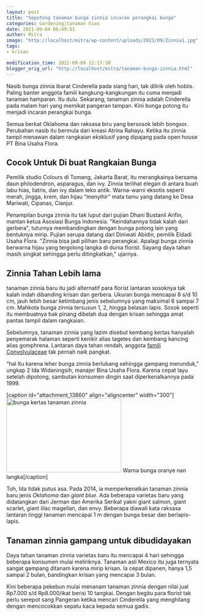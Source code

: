 ```yaml
---
layout: post
title: "Sepotong tanaman bunga zinnia incaran perangkai bunga"
categories: Gardening|tanaman hias
date: 2021-09-04 06:49:51
author: Mitra
image: "http://localhost/mitra/wp-content/uploads/2021/09/Zinnia1.jpg"
tags:
- krisan

modification_time: 2022-09-09 12:17:30
blogger_orig_url: "http://localhost/mitra/tanaman-bunga-zinnia.html"
---
```


Nasib <span class="keyword _ngcontent-uuo-101" aria-hidden="false">bunga zinnia</span> ibarat Cinderella pada siang hari, tak dilirik oleh hobiis. Paling banter anggota famili kangkung-kangkungan itu cuma menjadi tanaman hamparan. Itu dulu. Sekarang, tanaman zinnia adalah Cinderella pada malam hari yang memikat pangeran tampan. Kini bunga potong itu menjadi incaran perangkai bunga.

Semua berkat Oklahoma dan raksasa biru yang bersosok lebih bongsor. Perubahan nasib itu bermula dari kreasi Atrina Rahayu. Ketika itu zinnia tampil menawan dalam rangkaian eksklusif yang dipajang pada open house PT Bina Usaha Flora.
<h2>Cocok Untuk Di buat Rangkaian Bunga</h2>
Pemilik studio Colours di Tomang, Jakarta Barat, itu merangkainya bersama daun philodendron, asparagus, dan ivy. Zinnia terlihat elegan di antara buah labu hias, liatris, dan ivy dalam teko antik. Warna-warni eksotis seperti merah, jingga, krem, dan hijau “menyihir” mata tamu yang datang ke Desa Mariwati, Cipanas, Cianjur.

Penampilan <span class="keyword _ngcontent-uuo-101" aria-hidden="false">bunga zinnia</span> itu tak luput dari pujian Dhani Bustanil Arifin, mantan ketua Asosiasi Bunga Indonesia. "Keindahannya tidak kalah dari gerbera", tuturnya membandingkan dengan bunga potong lain yang bentuknya mirip.
Pujian serupa datang dari Diniwati Abidin, pemilik Eldadi Usaha Flora. "Zinnia bisa jadi pilihan baru perangkai. Apalagi <span class="keyword _ngcontent-uuo-101" aria-hidden="false">bunga zinnia</span> berwarna hijau yang tergolong langka di dunia florist. Sayang daya tahan masih singkat sehingga perlu ditingkatkan," ujarnya.
<h2 id="Zinnia">Zinnia Tahan Lebih lama</h2>
tanaman zinnia baru itu jadi alternatif para florist lantaran sosoknya tak kalah indah dibanding krisan dan gerbera. Ukuran bunga mencapai 8 s/d 10 cm, jauh lebih besar ketimbang jenis sebelumnya yang maksimal 6 sampai 7 cm.
Mahkota <span class="keyword _ngcontent-uuo-101" aria-hidden="false">bunga zinnia</span> tersusun 1, 2, hingga belasan lapis. Sosok seperti itu membuatnya bak pinang dibelah dua dengan krisan sehingga amat pantas tampil dalam rangkaian.

Sebelumnya, tanaman zinnia yang lazim disebut kembang kertas hanyalah penyemarak halaman seperti kenikir alias tagetes dan kembang kancing alias gomphrena. Lantaran daya tahan rendah, anggota <a href="https://www.itis.gov/servlet/SingleRpt/SingleRpt?search_topic=TSN&amp;search_value=30648" target="_blank" rel="nofollow noopener">famili Convolvulaceae</a> tak pernah naik pangkat.

“hal Itu karena leher <span class="keyword _ngcontent-uuo-101" aria-hidden="false">bunga zinnia</span> berlubang sehingga gampang merunduk,” ungkap 2 Ida Widaningsih, manajer Bina Usaha Flora. Karena cepat layu setelah dipotong, sambutan konsumen dingin saat diperkenalkannya pada 1999.

[caption id="attachment_13860" align="aligncenter" width="300"]<a href="http://127.0.0.1/mitra/wp-content/uploads/2021/09/Zinnia.jpg"><img class="cld-overwrite wp-image-13860 size-medium" src="http://127.0.0.1/mitra/wp-content/uploads/2021/09/Zinnia-300x194.jpg" alt="bunga kertas tanaman zinnia" width="300" height="194" /></a> Warna bunga oranye nan langka[/caption]

Toh, Ida tidak putus asa. Pada 2014, ia memperkenalkan tanaman zinnia baru jenis <em>Oklahoma</em> dan <em>giant blue</em>. Ada beberapa varietas baru yang didatangkan dari Jerman dan Amerika Serikat yakni giant salmon, giant scarlet, giant lilac magellan, dan envy. Beberapa diawali kata raksasa lantaran tinggi tanaman mencapai 1 m dengan bunga besar dan berlapis-lapis.
<h2>Tanaman zinnia gampang untuk dibudidayakan</h2>
Daya tahan <span class="keyword _ngcontent-uuo-101" aria-hidden="false">tanaman zinnia</span> varietas baru itu mencapai 4 hari sehingga beberapa konsumen mulai meliriknya. Tanaman asli Mexico itu juga ternyata sangat gampang ditanam karena mirip krisan. Ia cepat dipanen, hanya 1,5 sampai 2 bulan, bandingkan krisan yang mencapai 3 bulan.

Kini beberapa pekebun mulai menanam <span class="keyword _ngcontent-uuo-101" aria-hidden="false">tanaman zinnia</span> dengan nilai jual Rp7.000 s/d Rp8.000/ikat berisi 10 tangkai. Dengan begitu para florist tak perlu serepot sang Pangeran ketika mencari Cinderella yang menghilang dengan mencocokkan sepatu kaca kepada semua gadis.
